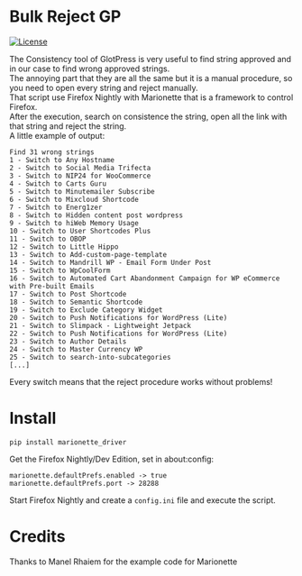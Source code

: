 # Bulk Reject GP
[![License](https://img.shields.io/badge/License-GPL%20v3-blue.svg)](http://www.gnu.org/licenses/gpl-3.0)   

The Consistency tool of GlotPress is very useful to find string approved and in our case to find wrong approved strings.  
The annoying part that they are all the same but it is a manual procedure, so you need to open every string and reject manually.  
That script use Firefox Nightly with Marionette that is a framework to control Firefox.  
After the execution, search on consistence the string, open all the link with that string and reject the string.  
A little example of output:
```
Find 31 wrong strings                                                                                                                                           
1 - Switch to Any Hostname                                                                                                                                      
2 - Switch to Social Media Trifecta                                                                                                                             
3 - Switch to NIP24 for WooCommerce                                                                                                                             
4 - Switch to Carts Guru                                                                                                                                        
5 - Switch to Minutemailer Subscribe                                                                                                                            
6 - Switch to Mixcloud Shortcode                                                                                                                                
7 - Switch to Energ1zer                                                                                                                                         
8 - Switch to Hidden content post wordpress
9 - Switch to hiWeb Memory Usage
10 - Switch to User Shortcodes Plus
11 - Switch to OBOP
12 - Switch to Little Hippo
13 - Switch to Add-custom-page-template
14 - Switch to Mandrill WP - Email Form Under Post
15 - Switch to WpCoolForm
16 - Switch to Automated Cart Abandonment Campaign for WP eCommerce with Pre-built Emails
17 - Switch to Post Shortcode
18 - Switch to Semantic Shortcode
19 - Switch to Exclude Category Widget                                                                                                                          
20 - Switch to Push Notifications for WordPress (Lite)
21 - Switch to Slimpack - Lightweight Jetpack
22 - Switch to Push Notifications for WordPress (Lite)
23 - Switch to Author Details
24 - Switch to Master Currency WP
25 - Switch to search-into-subcategories
[...]
```
Every switch means that the reject procedure works without problems!

# Install
 
```pip install marionette_driver```

Get the Firefox Nightly/Dev Edition, set in about:config:
```
marionette.defaultPrefs.enabled -> true
marionette.defaultPrefs.port -> 28288
```

Start Firefox Nightly and create a `config.ini` file and execute the script.

# Credits

Thanks to Manel Rhaiem for the example code for Marionette
